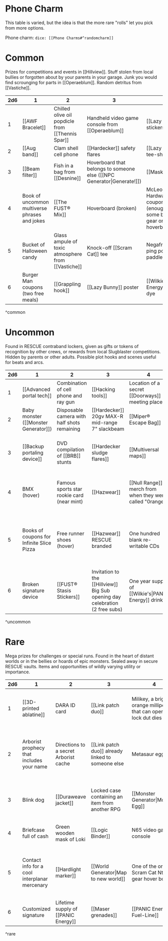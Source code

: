 # Phone Charm

This table is varied, but the idea is that the more rare "rolls" let you pick from more options.

Phone charm: `dice: [[Phone Charms#^randomcharm]]`
# Common

Prizes for competitions and events in [[Hillview]]. Stuff stolen from local bullies or forgotten about by your parents in your garage. Junk you would find scrounging for parts in [[Operaeblum]]. Random detritus from [[Vastiche]].

| 2d6 | 1 | 2 | 3 | 4 | 5 | 6 |
| ---- | ---- | ---- | ---- | ---- | ---- | ---- |
| 1 | [[AWF Bracelet]] | Chilled olive oil popdicle from [[Thennis Spar]] | Handheld video game console from [[Operaeblum]] | [[Lazy Bunny]] stickers | [[Phone charms\|Phone charm]] (duplicate you already own) | [[Lab Components\|Random Component]] (`dice: 1d[[Lab Components#^components]]`) |
| 2 | [[Aug band]] | Clam shell cell phone | [[Hardecker]] safety flares | [[Lazy Bunny]] tee-shirt | `dice: 1d[[Phone Charms#^c]]`Charm | [[Repair tools]] |
| 3 | [[Beam filter]] | Fish in a bag from [[Desnine]] | Hoverboard that belongs to someone else ([[NPC Generator\|Generate!]]) | [[Mask]] | `dice: 1d[[Phone Charms#^c]]`Charm, but it has a wizard hat | [[Smart cord]] |
| 4 | Book of uncommon multiverse phrases and jokes | [[The FUST® Mix]] | Hoverboard (broken) | McLeod’s Hardware coupon (enough for some basic gear or a new hoverboard) | `dice: 1d[[Phone Charms#^c]]`Charm, but it is a non standard colour | [[Spacetime ampimeter]] |
| 5 | Bucket of Halloween candy | Glass ampule of toxic atmosphere from [[Vastiche]] | Knock-off [[Scram Cat]] tee | Negafriction ping pong paddle | `dice: 1d[[Phone Charms#^c]]`Charm, but it is badly damaged | Unrelesaed Big Shiny Tunes compilation CD |
| 6 | Burger Man coupons (two free meals) | [[Grappling hook]] | [[Lazy Bunny]] poster | [[Wilkie's\|PANIC Energy]] hair dye | `dice: 1d[[Phone Charms#^c]]`Charm, and a `dice: 1d[[Phone Charms#^c]]`Charm | Video Hut coupons (two free rentals) |
^common

# Uncommon

Found in RESCUE contraband lockers, given as gifts or tokens of recognition by other crews, or rewards from local Slugblaster competitions. Hidden by parents or other adults. Possible plot hooks and scenes useful for beats and arcs.

| 2d6 | 1 | 2 | 3 | 4 | 5 | 6 |
| ---- | ---- | ---- | ---- | ---- | ---- | ---- |
| 1 | [[Advanced portal tech]] | Combination of cell phone and ray gun | [[Hacking tools]] | Location of a secret [[Doorways]] meeting place | [[Particle bond tights]] | [[Pro camera gear]] |
| 2 | Baby monster ([[Monster Generator]]) | Disposable camera with half shots remaining | [[Hardecker]] 20gv MAX-R mid-range 7" slackbeam | [[Miper® Escape Bag]] | [[Peelback kit]] | Raygun (custom) |
| 3 | [[Backup portaling device]] | DVD compilation of [[BRB]] stunts | [[Hardecker sludge flares]] | [[Multiversal maps]] | Charms: `dice: [[Phone Charms#^a]]` and `dice: [[Phone Charms#^c]]` | Roller blades (hover) |
| 4 | BMX (hover) | Famous sports star rookie card (near mint) | [[Hazwear]] | [[Null Range]] merch from when they were called "0range" | Charms: `dice: [[Phone Charms#^b]]` and `dice: [[Phone Charms#^c]]` | Signature device, belongs to someone else |
| 5 | Books of coupons for Infinite Slice Pizza | Free runner shoes (hover) | [[Hazwear]] RESCUE branded | One hundred blank re-writable CDs  | Charms: `dice: [[Phone Charms#^c]]`, `dice: [[Phone Charms#^b]]` or `dice: [[Phone Charms#^a]]` | [[Small drone]] |
| 6 | Broken signature device | [[FUST® Stasis Stickers]] | Invitation to the [[Hillview]] Big Sub opening day celebration (2 free subs) | One year supply of [[Wilkie's\|PANIC Energy]] drinks | Photo of your parents when they were still cool | Specific compoent |
^uncommon

# Rare
Mega prizes for challenges or special runs. Found in the heart of distant worlds or in the bellies or hoards of epic monsters. Sealed away in secure RESCUE vaults. Items and opportunities of wildly varying utility or importance.

| 2d6 | 1 | 2 | 3 | 4 | 5 | 6 |
| ---- | ---- | ---- | ---- | ---- | ---- | ---- |
| 1 | [[3D-printed ablatine]] | DARA ID card | [[Link patch duo]] | Milikey, a bright orange millipede that can open any lock dut dies | Perfect and unconscious clone of yourself | Slip of paper with a phone number and the word "Death" |
| 2 | Arborist prophecy that includes your name | Directions to a secret Arborist cache | [[Link patch duo]] already linked to someone else | Metasaur egg | Person sized robot butler, polite | Style NOW! a future fashion mag showing the cutting edge style in [[Popularia]] next month |
| 3 | Blink dog | [[Duraweave jacket]] | Locked case containing an item from another RPG | [[Monster Generator\|Monster Egg]] | [[Phone Charms\|Custom phone charm]] | Tall aluminium can labelled "The Final Energy Drink" |
| 4 | Briefcase full of cash | Green wooden mask of Loki | [[Logic Binder]] | N65 video game console | [[Phone Charms]] (any table) | Three squirrels armed with laser guns |
| 5 | Contact info for a cool interplanar mercenary | [[Hardlight marker]] | [[World Generator\|Map to new world]] | One of the original Scram Cat Nth gear hover boards | Six inch diameter googly eye you can place on anything to grant it sentience for one day | Unsigned sponsorship contract |
| 6 | Customized signature | Lifetime supply of [[PANIC Energy]] | [[Maser grenades]] | [[PANIC Energy® Fuel-Line]] | [[Slam patch]] | [[Wilkie's gravity stickers]] |
^rare